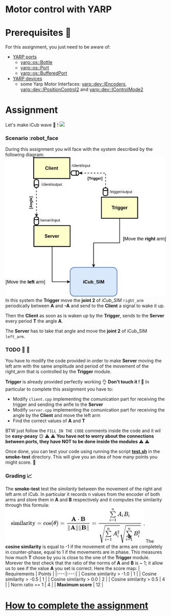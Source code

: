 Motor control with YARP
=======================
# Prerequisites :closed_book:
For this assignment, you just need to be aware of:
- [YARP ports](http://www.yarp.it/note_ports.html)
    - [yarp::os::Bottle](http://www.yarp.it/classyarp_1_1os_1_1Bottle.html)
    - [yarp::os::Port](http://www.yarp.it/classyarp_1_1os_1_1Port.html)
    - [yarp::os::BufferedPort](http://www.yarp.it/classyarp_1_1os_1_1BufferedPort.html)
- [YARP devices](http://www.yarp.it/yarpdev.html)
    - some Yarp Motor Interfaces: [yarp::dev::IEncoders](http://www.yarp.it/classyarp_1_1dev_1_1IEncoders.html), [yarp::dev::IPositionControl2](http://www.yarp.it/classyarp_1_1dev_1_1IPositionControl2.html) and [yarp::dev::IControlMode2](http://www.yarp.it/classyarp_1_1dev_1_1IControlMode2.html)
# Assignment
Let's make iCub wave :wave: !
![](waving.gif)
### Scenario :robot_face
During this assignment you will face with the system described by the following diagram:
![](misc/MotorControlAssignment.png)
In this system the **Trigger** move the **joint 2** of *iCub_SIM* `right_arm` periodically between **A** and **-A** and send to the **Client** a signal to wake it up. 

Then the **Client** as soon as is waken up by the **Trigger**, sends to the **Server** every period **T** the angle **A**.

The **Server** has to take that angle and move the **joint 2** of iCub_SIM `left_arm`.  

### TODO :wrench: :nut_and_bolt:
You have to modify the code provided in order to make **Server** moving the left arm with the same amplitude and period of the movement of the right_arm that is controlled by the **Trigger** module.

**Trigger** is already provided perfectly working :ok_hand: **Don't touch it !** :knife:
In particular to complete this assignment you have to:
- Modify `client.cpp` implementing the comunication part for receiving the trigger and sending the anfle to the **Server**
- Modify `server.cpp` implementing the comunication part for receiving the angle by the **Client** and move the left arm
- Find the correct values of **A** and **T**

BTW just follow the `FILL IN THE CODE` comments inside the code and it wil be **easy-peasy** :wink:
:warning: :warning: **You have not to worry about the connections between ports, they have NOT to be done inside the modules** :warning: :warning:

Once done, you can test your code using running the script [**test.sh**](https://github.com/vvv-school/vvv-school.github.io/blob/master/instructions/how-to-run-smoke-tests.md) in the **smoke-test** directory. This will give you an idea of how many points you might score. :muscle:


### Grading :chart_with_upwards_trend:

The **smoke-test** test the *similarity* between the movement of the right and left arm of iCub.
In particular it records n values from the encoder of both arms and store them in **A** and **B** respectively and it computes the similarity through this formula:
![](misc/cosineSimilarity.png)
The **cosine similarity** is equal to -1 if the movement of the arms are completely in counter-phase, equal to 1 if the movements are in phase.
This measures how much **T** chose by you is close to the one of the **Trigger** module.
Morever the test check that the ratio of the norms of **A** and **B** is ~ 1; it allow us to see if the value **A** you set is correct.
Here the score map:
| Requirements | Points |
|:---:|:---:|
| Cosine similarity > -1.0 | 1 |
| Cosine similarity > -0.5 | 1 |
| Cosine similarity >  0.0 | 2 |
| Cosine similarity >  0.5 | 4 |
| Norm ratio == 1          | 4 |
| **Maximum score** | 12 |

# [How to complete the assignment](https://github.com/vvv-school/vvv-school.github.io/blob/master/instructions/how-to-complete-assignments.md)



